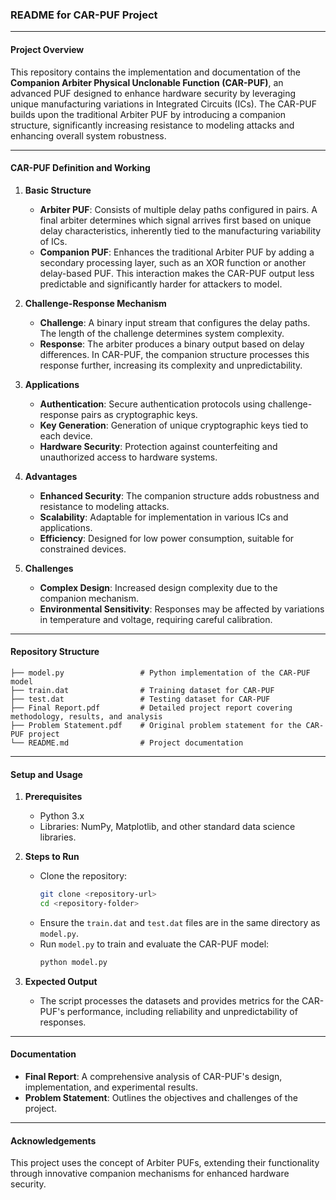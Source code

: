 ### README for CAR-PUF Project

---

#### **Project Overview**

This repository contains the implementation and documentation of the **Companion Arbiter Physical Unclonable Function (CAR-PUF)**, an advanced PUF designed to enhance hardware security by leveraging unique manufacturing variations in Integrated Circuits (ICs). The CAR-PUF builds upon the traditional Arbiter PUF by introducing a companion structure, significantly increasing resistance to modeling attacks and enhancing overall system robustness.  

---

#### **CAR-PUF Definition and Working**

1. **Basic Structure**  
   - **Arbiter PUF**: Consists of multiple delay paths configured in pairs. A final arbiter determines which signal arrives first based on unique delay characteristics, inherently tied to the manufacturing variability of ICs.  
   - **Companion PUF**: Enhances the traditional Arbiter PUF by adding a secondary processing layer, such as an XOR function or another delay-based PUF. This interaction makes the CAR-PUF output less predictable and significantly harder for attackers to model.  

2. **Challenge-Response Mechanism**  
   - **Challenge**: A binary input stream that configures the delay paths. The length of the challenge determines system complexity.  
   - **Response**: The arbiter produces a binary output based on delay differences. In CAR-PUF, the companion structure processes this response further, increasing its complexity and unpredictability.  

3. **Applications**  
   - **Authentication**: Secure authentication protocols using challenge-response pairs as cryptographic keys.  
   - **Key Generation**: Generation of unique cryptographic keys tied to each device.  
   - **Hardware Security**: Protection against counterfeiting and unauthorized access to hardware systems.  

4. **Advantages**  
   - **Enhanced Security**: The companion structure adds robustness and resistance to modeling attacks.  
   - **Scalability**: Adaptable for implementation in various ICs and applications.  
   - **Efficiency**: Designed for low power consumption, suitable for constrained devices.  

5. **Challenges**  
   - **Complex Design**: Increased design complexity due to the companion mechanism.  
   - **Environmental Sensitivity**: Responses may be affected by variations in temperature and voltage, requiring careful calibration.  

---

#### **Repository Structure**

```
├── model.py                 # Python implementation of the CAR-PUF model
├── train.dat                # Training dataset for CAR-PUF
├── test.dat                 # Testing dataset for CAR-PUF
├── Final Report.pdf         # Detailed project report covering methodology, results, and analysis
├── Problem Statement.pdf    # Original problem statement for the CAR-PUF project
└── README.md                # Project documentation
```

---

#### **Setup and Usage**

1. **Prerequisites**  
   - Python 3.x  
   - Libraries: NumPy, Matplotlib, and other standard data science libraries.  

2. **Steps to Run**  
   - Clone the repository:  
     ```bash
     git clone <repository-url>
     cd <repository-folder>
     ```  
   - Ensure the `train.dat` and `test.dat` files are in the same directory as `model.py`.  
   - Run `model.py` to train and evaluate the CAR-PUF model:  
     ```bash
     python model.py
     ```  

3. **Expected Output**  
   - The script processes the datasets and provides metrics for the CAR-PUF's performance, including reliability and unpredictability of responses.

---

#### **Documentation**
- **Final Report**: A comprehensive analysis of CAR-PUF's design, implementation, and experimental results.  
- **Problem Statement**: Outlines the objectives and challenges of the project.  

---

#### **Acknowledgements**
This project uses the concept of Arbiter PUFs, extending their functionality through innovative companion mechanisms for enhanced hardware security. 
